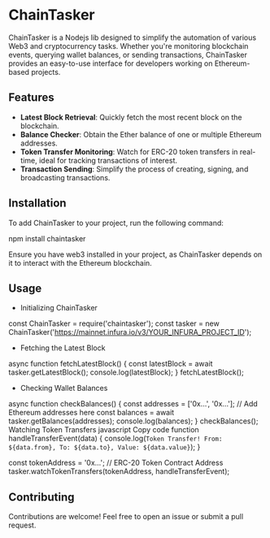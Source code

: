 # ChainTasker

ChainTasker is a Nodejs lib designed to simplify the automation of various Web3 and cryptocurrency tasks. Whether you're monitoring blockchain events, querying wallet balances, or sending transactions, ChainTasker provides an easy-to-use interface for developers working on Ethereum-based projects.

## Features

- **Latest Block Retrieval**: Quickly fetch the most recent block on the blockchain.
- **Balance Checker**: Obtain the Ether balance of one or multiple Ethereum addresses.
- **Token Transfer Monitoring**: Watch for ERC-20 token transfers in real-time, ideal for tracking transactions of interest.
- **Transaction Sending**: Simplify the process of creating, signing, and broadcasting transactions.

## Installation

To add ChainTasker to your project, run the following command:

npm install chaintasker

Ensure you have web3 installed in your project, as ChainTasker depends on it to interact with the Ethereum blockchain.

## Usage

* Initializing ChainTasker

const ChainTasker = require('chaintasker');
const tasker = new ChainTasker('https://mainnet.infura.io/v3/YOUR_INFURA_PROJECT_ID');

* Fetching the Latest Block

async function fetchLatestBlock() {
    const latestBlock = await tasker.getLatestBlock();
    console.log(latestBlock);
}
fetchLatestBlock();

* Checking Wallet Balances

async function checkBalances() {
    const addresses = ['0x...', '0x...']; // Add Ethereum addresses here
    const balances = await tasker.getBalances(addresses);
    console.log(balances);
}
checkBalances();
Watching Token Transfers
javascript
Copy code
function handleTransferEvent(data) {
    console.log(`Token Transfer! From: ${data.from}, To: ${data.to}, Value: ${data.value}`);
}

const tokenAddress = '0x...'; // ERC-20 Token Contract Address
tasker.watchTokenTransfers(tokenAddress, handleTransferEvent);

## Contributing
Contributions are welcome! Feel free to open an issue or submit a pull request.